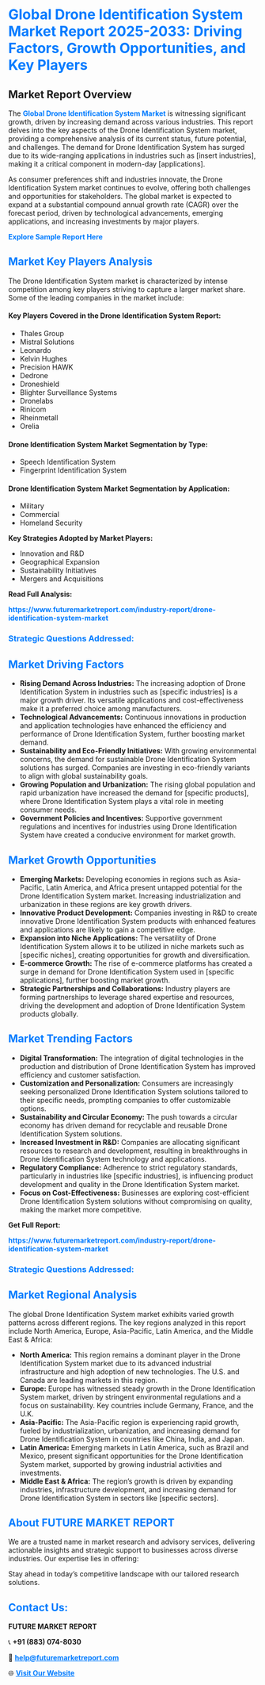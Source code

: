 <h1 style="color: #007BFF;">Global Drone Identification System Market Report 2025-2033: Driving Factors, Growth Opportunities, and Key Players</h1>

<section id="overview">
<h2>Market Report Overview</h2>
<p>The <a href="https://www.futuremarketreport.com/industry-report/drone-identification-system-market" style="color: #007BFF; text-decoration: none;"><strong>Global Drone Identification System Market</strong></a> is witnessing significant growth, driven by increasing demand across various industries. This report delves into the key aspects of the Drone Identification System market, providing a comprehensive analysis of its current status, future potential, and challenges. The demand for Drone Identification System has surged due to its wide-ranging applications in industries such as [insert industries], making it a critical component in modern-day [applications].</p>
<p>As consumer preferences shift and industries innovate, the Drone Identification System market continues to evolve, offering both challenges and opportunities for stakeholders. The global market is expected to expand at a substantial compound annual growth rate (CAGR) over the forecast period, driven by technological advancements, emerging applications, and increasing investments by major players.</p>
</section>

<section id="overview">
<p><a href="https://www.futuremarketreport.com/request-sample/reportId=83763" style="color: #007BFF; text-decoration: none;"><strong>Explore Sample Report Here</strong></a></p>
</section>

<section id="key-players">
<h2 style="color: #007BFF;">Market Key Players Analysis</h2>
<p>The Drone Identification System market is characterized by intense competition among key players striving to capture a larger market share. Some of the leading companies in the market include:</p>
<h4>Key Players Covered in the Drone Identification System Report:</h4>
<ul><li>Thales Group</li><li>Mistral Solutions</li><li>Leonardo</li><li>Kelvin Hughes</li><li>Precision HAWK</li><li>Dedrone</li><li>Droneshield</li><li>Blighter Surveillance Systems</li><li>Dronelabs</li><li>Rinicom</li><li>Rheinmetall</li><li>Orelia</li></ul>
<h4>Drone Identification System Market Segmentation by Type:</h4>
<ul><li>Speech Identification System</li><li>Fingerprint Identification System</li></ul>

<h4>Drone Identification System Market Segmentation by Application:</h4>
<ul><li>Military</li><li>Commercial</li><li>Homeland Security</li></ul>
<p><strong>Key Strategies Adopted by Market Players:</strong></p>
<ul>
<li>Innovation and R&D</li>
<li>Geographical Expansion</li>
<li>Sustainability Initiatives</li>
<li>Mergers and Acquisitions</li>
</ul>
</section>

<section>
<p><strong>Read Full Analysis: </strong></p><a href="https://www.futuremarketreport.com/industry-report/drone-identification-system-market" style="color: #007BFF; text-decoration: none;"><strong>https://www.futuremarketreport.com/industry-report/drone-identification-system-market</strong></a>
<h3 style="color: #007BFF;">Strategic Questions Addressed:</h3>
</section>

<section id="driving-factors">
<h2 style="color: #007BFF;">Market Driving Factors</h2>
<ul>
<li><strong>Rising Demand Across Industries:</strong> The increasing adoption of Drone Identification System in industries such as [specific industries] is a major growth driver. Its versatile applications and cost-effectiveness make it a preferred choice among manufacturers.</li>
<li><strong>Technological Advancements:</strong> Continuous innovations in production and application technologies have enhanced the efficiency and performance of Drone Identification System, further boosting market demand.</li>
<li><strong>Sustainability and Eco-Friendly Initiatives:</strong> With growing environmental concerns, the demand for sustainable Drone Identification System solutions has surged. Companies are investing in eco-friendly variants to align with global sustainability goals.</li>
<li><strong>Growing Population and Urbanization:</strong> The rising global population and rapid urbanization have increased the demand for [specific products], where Drone Identification System plays a vital role in meeting consumer needs.</li>
<li><strong>Government Policies and Incentives:</strong> Supportive government regulations and incentives for industries using Drone Identification System have created a conducive environment for market growth.</li>
</ul>
</section>

<section id="growth-opportunities">
<h2 style="color: #007BFF;">Market Growth Opportunities</h2>
<ul>
<li><strong>Emerging Markets:</strong> Developing economies in regions such as Asia-Pacific, Latin America, and Africa present untapped potential for the Drone Identification System market. Increasing industrialization and urbanization in these regions are key growth drivers.</li>
<li><strong>Innovative Product Development:</strong> Companies investing in R&D to create innovative Drone Identification System products with enhanced features and applications are likely to gain a competitive edge.</li>
<li><strong>Expansion into Niche Applications:</strong> The versatility of Drone Identification System allows it to be utilized in niche markets such as [specific niches], creating opportunities for growth and diversification.</li>
<li><strong>E-commerce Growth:</strong> The rise of e-commerce platforms has created a surge in demand for Drone Identification System used in [specific applications], further boosting market growth.</li>
<li><strong>Strategic Partnerships and Collaborations:</strong> Industry players are forming partnerships to leverage shared expertise and resources, driving the development and adoption of Drone Identification System products globally.</li>
</ul>
</section>

<section id="trending-factors">
<h2 style="color: #007BFF;">Market Trending Factors</h2>
<ul>
<li><strong>Digital Transformation:</strong> The integration of digital technologies in the production and distribution of Drone Identification System has improved efficiency and customer satisfaction.</li>
<li><strong>Customization and Personalization:</strong> Consumers are increasingly seeking personalized Drone Identification System solutions tailored to their specific needs, prompting companies to offer customizable options.</li>
<li><strong>Sustainability and Circular Economy:</strong> The push towards a circular economy has driven demand for recyclable and reusable Drone Identification System solutions.</li>
<li><strong>Increased Investment in R&D:</strong> Companies are allocating significant resources to research and development, resulting in breakthroughs in Drone Identification System technology and applications.</li>
<li><strong>Regulatory Compliance:</strong> Adherence to strict regulatory standards, particularly in industries like [specific industries], is influencing product development and quality in the Drone Identification System market.</li>
<li><strong>Focus on Cost-Effectiveness:</strong> Businesses are exploring cost-efficient Drone Identification System solutions without compromising on quality, making the market more competitive.</li>
</ul>
</section>

<section>
<p><strong>Get Full Report: </strong></p><a href="https://www.futuremarketreport.com/industry-report/drone-identification-system-market" style="color: #007BFF; text-decoration: none;"><strong>https://www.futuremarketreport.com/industry-report/drone-identification-system-market</strong></a>
<h3 style="color: #007BFF;">Strategic Questions Addressed:</h3>
</section>


<section id="regional-analysis">
<h2 style="color: #007BFF;">Market Regional Analysis</h2>
<p>The global Drone Identification System market exhibits varied growth patterns across different regions. The key regions analyzed in this report include North America, Europe, Asia-Pacific, Latin America, and the Middle East & Africa:</p>
<ul>
<li><strong>North America:</strong> This region remains a dominant player in the Drone Identification System market due to its advanced industrial infrastructure and high adoption of new technologies. The U.S. and Canada are leading markets in this region.</li>
<li><strong>Europe:</strong> Europe has witnessed steady growth in the Drone Identification System market, driven by stringent environmental regulations and a focus on sustainability. Key countries include Germany, France, and the U.K.</li>
<li><strong>Asia-Pacific:</strong> The Asia-Pacific region is experiencing rapid growth, fueled by industrialization, urbanization, and increasing demand for Drone Identification System in countries like China, India, and Japan.</li>
<li><strong>Latin America:</strong> Emerging markets in Latin America, such as Brazil and Mexico, present significant opportunities for the Drone Identification System market, supported by growing industrial activities and investments.</li>
<li><strong>Middle East & Africa:</strong> The region’s growth is driven by expanding industries, infrastructure development, and increasing demand for Drone Identification System in sectors like [specific sectors].</li>
</ul>
</section>

<footer>
<h2 style="color: #007BFF;">About FUTURE MARKET REPORT</h2>
<p>We are a trusted name in market research and advisory services, delivering actionable insights and strategic support to businesses across diverse industries. Our expertise lies in offering:</p>

<p>Stay ahead in today’s competitive landscape with our tailored research solutions.</p>

<h2 style="color: #007BFF;">Contact Us:</h2>
<p><strong>FUTURE MARKET REPORT</strong></p>
<p>📞 <strong>+91 (883) 074-8030</strong></p>
<p>📧 <strong><a href="mailto:help@futuremarketreport.com" style="color: #007BFF;">help@futuremarketreport.com</a></strong></p>
<p>🌐 <strong><a href="https://www.futuremarketreport.com/" style="color: #007BFF;">Visit Our Website</a></strong></p>
</footer>